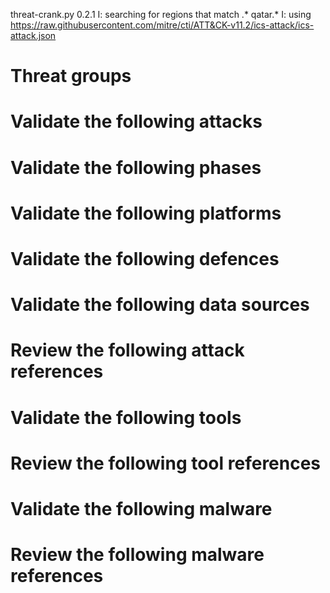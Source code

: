threat-crank.py 0.2.1
I: searching for regions that match .* qatar.*
I: using https://raw.githubusercontent.com/mitre/cti/ATT&CK-v11.2/ics-attack/ics-attack.json
# Threat groups


# Validate the following attacks


# Validate the following phases


# Validate the following platforms


# Validate the following defences


# Validate the following data sources


# Review the following attack references


# Validate the following tools


# Review the following tool references


# Validate the following malware


# Review the following malware references


